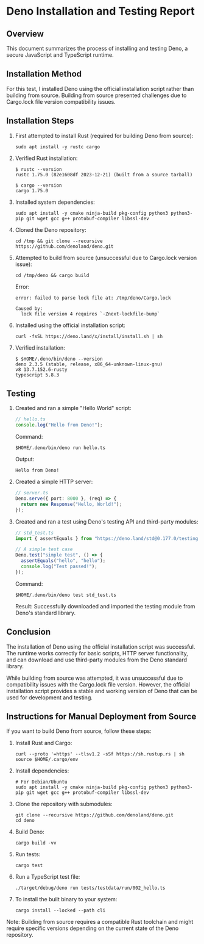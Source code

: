 # Deno Installation and Testing Report

## Overview
This document summarizes the process of installing and testing Deno, a secure JavaScript and TypeScript runtime.

## Installation Method
For this test, I installed Deno using the official installation script rather than building from source. Building from source presented challenges due to Cargo.lock file version compatibility issues.

## Installation Steps

1. First attempted to install Rust (required for building Deno from source):
   ```
   sudo apt install -y rustc cargo
   ```

2. Verified Rust installation:
   ```
   $ rustc --version
   rustc 1.75.0 (82e1608df 2023-12-21) (built from a source tarball)
   
   $ cargo --version
   cargo 1.75.0
   ```

3. Installed system dependencies:
   ```
   sudo apt install -y cmake ninja-build pkg-config python3 python3-pip git wget gcc g++ protobuf-compiler libssl-dev
   ```

4. Cloned the Deno repository:
   ```
   cd /tmp && git clone --recursive https://github.com/denoland/deno.git
   ```

5. Attempted to build from source (unsuccessful due to Cargo.lock version issue):
   ```
   cd /tmp/deno && cargo build
   ```
   
   Error:
   ```
   error: failed to parse lock file at: /tmp/deno/Cargo.lock
   
   Caused by:
     lock file version 4 requires `-Znext-lockfile-bump`
   ```

6. Installed using the official installation script:
   ```
   curl -fsSL https://deno.land/x/install/install.sh | sh
   ```

7. Verified installation:
   ```
   $ $HOME/.deno/bin/deno --version
   deno 2.3.5 (stable, release, x86_64-unknown-linux-gnu)
   v8 13.7.152.6-rusty
   typescript 5.8.3
   ```

## Testing

1. Created and ran a simple "Hello World" script:
   ```typescript
   // hello.ts
   console.log("Hello from Deno!");
   ```

   Command:
   ```
   $HOME/.deno/bin/deno run hello.ts
   ```

   Output:
   ```
   Hello from Deno!
   ```

2. Created a simple HTTP server:
   ```typescript
   // server.ts
   Deno.serve({ port: 8000 }, (req) => {
     return new Response("Hello, World!");
   });
   ```

3. Created and ran a test using Deno's testing API and third-party modules:
   ```typescript
   // std_test.ts
   import { assertEquals } from "https://deno.land/std@0.177.0/testing/asserts.ts";

   // A simple test case
   Deno.test("simple test", () => {
     assertEquals("hello", "hello");
     console.log("Test passed!");
   });
   ```

   Command:
   ```
   $HOME/.deno/bin/deno test std_test.ts
   ```

   Result:
   Successfully downloaded and imported the testing module from Deno's standard library.

## Conclusion

The installation of Deno using the official installation script was successful. The runtime works correctly for basic scripts, HTTP server functionality, and can download and use third-party modules from the Deno standard library.

While building from source was attempted, it was unsuccessful due to compatibility issues with the Cargo.lock file version. However, the official installation script provides a stable and working version of Deno that can be used for development and testing.

## Instructions for Manual Deployment from Source

If you want to build Deno from source, follow these steps:

1. Install Rust and Cargo:
   ```
   curl --proto '=https' --tlsv1.2 -sSf https://sh.rustup.rs | sh
   source $HOME/.cargo/env
   ```

2. Install dependencies:
   ```
   # For Debian/Ubuntu
   sudo apt install -y cmake ninja-build pkg-config python3 python3-pip git wget gcc g++ protobuf-compiler libssl-dev
   ```

3. Clone the repository with submodules:
   ```
   git clone --recursive https://github.com/denoland/deno.git
   cd deno
   ```

4. Build Deno:
   ```
   cargo build -vv
   ```

5. Run tests:
   ```
   cargo test
   ```

6. Run a TypeScript test file:
   ```
   ./target/debug/deno run tests/testdata/run/002_hello.ts
   ```

7. To install the built binary to your system:
   ```
   cargo install --locked --path cli
   ```

Note: Building from source requires a compatible Rust toolchain and might require specific versions depending on the current state of the Deno repository.